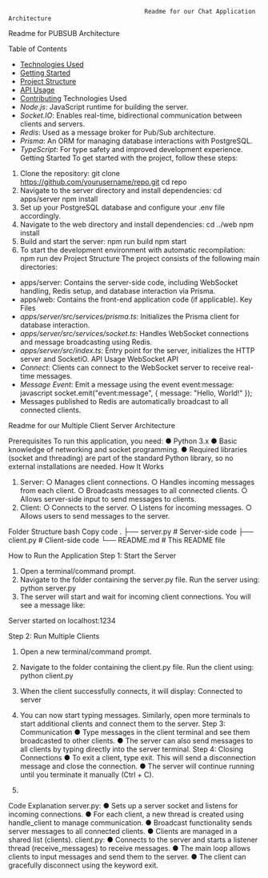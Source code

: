                                          Readme for our Chat Application Architecture

Readme for PUBSUB Architecture

Table of Contents
- [Technologies Used](#technologies-used)
- [Getting Started](#getting-started)
- [Project Structure](#project-structure)
- [API Usage](#api-usage)
- [Contributing](#contributing)
Technologies Used
- *Node.js*: JavaScript runtime for building the server.
- *Socket.IO*: Enables real-time, bidirectional communication between clients and
servers.
- *Redis*: Used as a message broker for Pub/Sub architecture.
- *Prisma*: An ORM for managing database interactions with PostgreSQL.
- *TypeScript*: For type safety and improved development experience.
Getting Started
To get started with the project, follow these steps:
1. Clone the repository:
git clone https://github.com/yourusername/repo.git
cd repo
2. Navigate to the server directory and install dependencies:
cd apps/server
npm install
3. Set up your PostgreSQL database and configure your .env file accordingly.
4. Navigate to the web directory and install dependencies:
cd ../web
npm install
5. Build and start the server:
npm run build
npm start
6. To start the development environment with automatic recompilation: npm run
dev
Project Structure
The project consists of the following main directories:
- apps/server: Contains the server-side code, including WebSocket handling, Redis
setup, and database interaction via Prisma.
- apps/web: Contains the front-end application code (if applicable).
Key Files
- *apps/server/src/services/prisma.ts*: Initializes the Prisma client for database
interaction.
- *apps/server/src/services/socket.ts*: Handles WebSocket connections and
message broadcasting using Redis.
- *apps/server/src/index.ts*: Entry point for the server, initializes the HTTP server
and SocketiO.
API Usage
WebSocket API
- *Connect*: Clients can connect to the WebSocket server to receive real-time
messages.
- *Message Event*: Emit a message using the event event:message: javascript
socket.emit("event:message", { message: "Hello, World!" });
- Messages published to Redis are automatically broadcast to all connected
clients.

 Readme for our Multiple Client Server Architecture

 Prerequisites
To run this application, you need:
● Python 3.x
● Basic knowledge of networking and socket programming.
● Required libraries (socket and threading) are part of the standard Python library,
so no external installations are needed.
How It Works
1. Server:
○ Manages client connections.
○ Handles incoming messages from each client.
○ Broadcasts messages to all connected clients.
○ Allows server-side input to send messages to clients.
2. Client:
○ Connects to the server.
○ Listens for incoming messages.
○ Allows users to send messages to the server.

Folder Structure
bash
Copy code
.
├── server.py # Server-side code
├── client.py # Client-side code
└── README.md # This README file

How to Run the Application
Step 1: Start the Server
1. Open a terminal/command prompt.
2. Navigate to the folder containing the server.py file.
Run the server using:
python server.py
3. The server will start and wait for incoming client connections. You will see a message
like:

Server started on localhost:1234

Step 2: Run Multiple Clients
1. Open a new terminal/command prompt.
2. Navigate to the folder containing the client.py file.
Run the client using:
python client.py
3. When the client successfully connects, it will display:
Connected to server

4. You can now start typing messages. Similarly, open more terminals to start additional
clients and connect them to the server.
Step 3: Communication
● Type messages in the client terminal and see them broadcasted to other clients.
● The server can also send messages to all clients by typing directly into the server
terminal.
Step 4: Closing Connections
● To exit a client, type exit. This will send a disconnection message and close the
connection.
● The server will continue running until you terminate it manually (Ctrl + C).
1.

Code Explanation
server.py:
● Sets up a server socket and listens for incoming connections.
● For each client, a new thread is created using handle_client to manage
communication.
● Broadcast functionality sends server messages to all connected clients.
● Clients are managed in a shared list (clients).
client.py:
● Connects to the server and starts a listener thread (receive_messages) to receive
messages.
● The main loop allows clients to input messages and send them to the server.
● The client can gracefully disconnect using the keyword exit.

  










